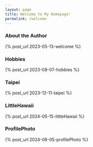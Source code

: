 ```yaml
---
layout: page
title: Welcome to My Homepage!
permalink: /welcome
---
```


### About the Author
{% post_url 2023-05-13-welcome %}

### Hobbies

{% post_url 2023-08-07-hobbies %}


### Taipei

{% post_url 2023-12-11-taipei %}

### LittleHawaii

{% post_url 2024-05-15-littleHawaii %}

### ProfilePhoto

{% post_url 2024-06-05-profilePhoto %}
